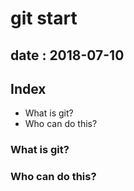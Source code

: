 # git start
## date : 2018-07-10

## Index
- What is git?
- Who can do this?

### What is git?

### Who can do this?


